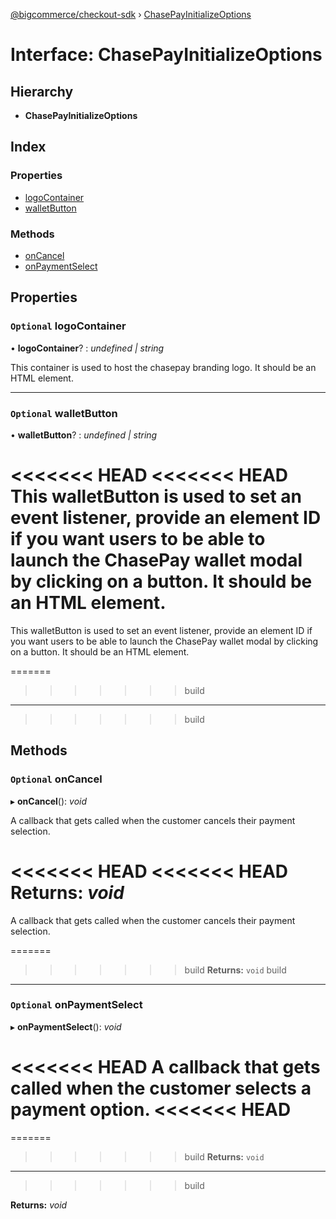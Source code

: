 [@bigcommerce/checkout-sdk](../README.md) › [ChasePayInitializeOptions](chasepayinitializeoptions.md)

# Interface: ChasePayInitializeOptions

## Hierarchy

* **ChasePayInitializeOptions**

## Index

### Properties

* [logoContainer](chasepayinitializeoptions.md#optional-logocontainer)
* [walletButton](chasepayinitializeoptions.md#optional-walletbutton)

### Methods

* [onCancel](chasepayinitializeoptions.md#optional-oncancel)
* [onPaymentSelect](chasepayinitializeoptions.md#optional-onpaymentselect)

## Properties

### `Optional` logoContainer

• **logoContainer**? : *undefined | string*

This container is used to host the chasepay branding logo.
It should be an HTML element.

___

### `Optional` walletButton

• **walletButton**? : *undefined | string*

<<<<<<< HEAD
<<<<<<< HEAD
This walletButton is used to set an event listener, provide an element ID if you want
users to be able to launch the ChasePay wallet modal by clicking on a button.
It should be an HTML element.
=======
This walletButton is used to set an event listener, provide an element ID if you want users to be able to launch the ChasePay wallet modal by clicking on a button. It should be an HTML element.

=======
>>>>>>> build
___
>>>>>>> build

## Methods

### `Optional` onCancel

▸ **onCancel**(): *void*

A callback that gets called when the customer cancels their payment selection.

<<<<<<< HEAD
<<<<<<< HEAD
**Returns:** *void*
=======
A callback that gets called when the customer cancels their payment selection.

=======
>>>>>>> build
**Returns:** `void`
>>>>>>> build

___

### `Optional` onPaymentSelect

▸ **onPaymentSelect**(): *void*

<<<<<<< HEAD
A callback that gets called when the customer selects a payment option.
<<<<<<< HEAD
=======

=======
>>>>>>> build
**Returns:** `void`

___
>>>>>>> build

**Returns:** *void*
